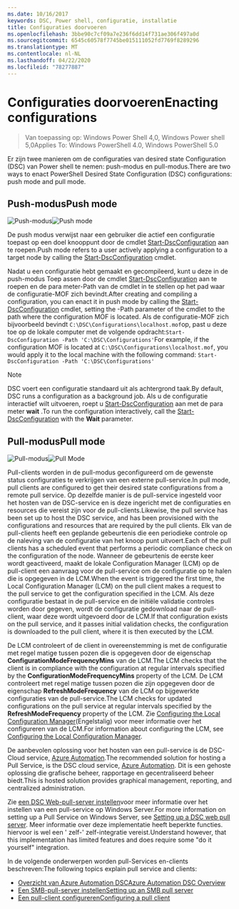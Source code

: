 ```yaml
---
ms.date: 10/16/2017
keywords: DSC, Power shell, configuratie, installatie
title: Configuraties doorvoeren
ms.openlocfilehash: 3bbe90c7cf09a7e236f6dd14f731ae306f497a0d
ms.sourcegitcommit: 6545c60578f7745be015111052fd7769f8289296
ms.translationtype: MT
ms.contentlocale: nl-NL
ms.lasthandoff: 04/22/2020
ms.locfileid: "78277887"
---
```

# <a name="enacting-configurations"></a><span data-ttu-id="3d216-103">Configuraties doorvoeren</span><span class="sxs-lookup"><span data-stu-id="3d216-103">Enacting configurations</span></span>

> <span data-ttu-id="3d216-104">Van toepassing op: Windows Power Shell 4,0, Windows Power shell 5,0</span><span class="sxs-lookup"><span data-stu-id="3d216-104">Applies To: Windows PowerShell 4.0, Windows PowerShell 5.0</span></span>

<span data-ttu-id="3d216-105">Er zijn twee manieren om de configuraties van desired state Configuration (DSC) van Power shell te nemen: push-modus en pull-modus.</span><span class="sxs-lookup"><span data-stu-id="3d216-105">There are two ways to enact PowerShell Desired State Configuration (DSC) configurations: push mode and pull mode.</span></span>

## <a name="push-mode"></a><span data-ttu-id="3d216-106">Push-modus</span><span class="sxs-lookup"><span data-stu-id="3d216-106">Push mode</span></span>

<span data-ttu-id="3d216-107">![Push-modus](media/enactingConfigurations/pushModel.png "De werking van de push modus")</span><span class="sxs-lookup"><span data-stu-id="3d216-107">![Push mode](media/enactingConfigurations/pushModel.png "How push mode works")</span></span>

<span data-ttu-id="3d216-108">De push modus verwijst naar een gebruiker die actief een configuratie toepast op een doel knooppunt door de cmdlet [Start-DscConfiguration](/powershell/module/psdesiredstateconfiguration/start-dscconfiguration) aan te roepen.</span><span class="sxs-lookup"><span data-stu-id="3d216-108">Push mode refers to a user actively applying a configuration to a target node by calling the [Start-DscConfiguration](/powershell/module/psdesiredstateconfiguration/start-dscconfiguration) cmdlet.</span></span>

<span data-ttu-id="3d216-109">Nadat u een configuratie hebt gemaakt en gecompileerd, kunt u deze in de push-modus Toep assen door de cmdlet [Start-DscConfiguration](/powershell/module/psdesiredstateconfiguration/start-dscconfiguration) aan te roepen en de para meter-Path van de cmdlet in te stellen op het pad waar de configuratie-MOF zich bevindt.</span><span class="sxs-lookup"><span data-stu-id="3d216-109">After creating and compiling a configuration, you can enact it in push mode by calling the [Start-DscConfiguration](/powershell/module/psdesiredstateconfiguration/start-dscconfiguration) cmdlet, setting the -Path parameter of the cmdlet to the path where the configuration MOF is located.</span></span> <span data-ttu-id="3d216-110">Als de configuratie-MOF zich bijvoorbeeld bevindt `C:\DSC\Configurations\localhost.mof`op, past u deze toe op de lokale computer met de volgende opdracht:`Start-DscConfiguration -Path 'C:\DSC\Configurations'`</span><span class="sxs-lookup"><span data-stu-id="3d216-110">For example, if the configuration MOF is located at `C:\DSC\Configurations\localhost.mof`, you would apply it to the local machine with the following command: `Start-DscConfiguration -Path 'C:\DSC\Configurations'`</span></span>

> [!NOTE]
> <span data-ttu-id="3d216-111">DSC voert een configuratie standaard uit als achtergrond taak.</span><span class="sxs-lookup"><span data-stu-id="3d216-111">By default, DSC runs a configuration as a background job.</span></span> <span data-ttu-id="3d216-112">Als u de configuratie interactief wilt uitvoeren, roept u [Start-DscConfiguration](/powershell/module/psdesiredstateconfiguration/start-dscconfiguration) aan met de para meter **wait** .</span><span class="sxs-lookup"><span data-stu-id="3d216-112">To run the configuration interactively, call the [Start-DscConfiguration](/powershell/module/psdesiredstateconfiguration/start-dscconfiguration) with the **Wait** parameter.</span></span>

## <a name="pull-mode"></a><span data-ttu-id="3d216-113">Pull-modus</span><span class="sxs-lookup"><span data-stu-id="3d216-113">Pull mode</span></span>

<span data-ttu-id="3d216-114">![Pull-modus](media/enactingConfigurations/pullModel.png "Hoe werkt de pull-modus?")</span><span class="sxs-lookup"><span data-stu-id="3d216-114">![Pull Mode](media/enactingConfigurations/pullModel.png "How pull mode works")</span></span>

<span data-ttu-id="3d216-115">Pull-clients worden in de pull-modus geconfigureerd om de gewenste status configuraties te verkrijgen van een externe pull-service.</span><span class="sxs-lookup"><span data-stu-id="3d216-115">In pull mode, pull clients are configured to get their desired state configurations from a remote pull service.</span></span> <span data-ttu-id="3d216-116">Op dezelfde manier is de pull-service ingesteld voor het hosten van de DSC-service en is deze ingericht met de configuraties en resources die vereist zijn voor de pull-clients.</span><span class="sxs-lookup"><span data-stu-id="3d216-116">Likewise, the pull service has been set up to host the DSC service, and has been provisioned with the configurations and resources that are required by the pull clients.</span></span> <span data-ttu-id="3d216-117">Elk van de pull-clients heeft een geplande gebeurtenis die een periodieke controle op de naleving van de configuratie van het knoop punt uitvoert.</span><span class="sxs-lookup"><span data-stu-id="3d216-117">Each of the pull clients has a scheduled event that performs a periodic compliance check on the configuration of the node.</span></span> <span data-ttu-id="3d216-118">Wanneer de gebeurtenis de eerste keer wordt geactiveerd, maakt de lokale Configuration Manager (LCM) op de pull-client een aanvraag voor de pull-service om de configuratie op te halen die is opgegeven in de LCM.</span><span class="sxs-lookup"><span data-stu-id="3d216-118">When the event is triggered the first time, the Local Configuration Manager (LCM) on the pull client makes a request to the pull service to get the configuration specified in the LCM.</span></span> <span data-ttu-id="3d216-119">Als deze configuratie bestaat in de pull-service en de initiële validatie controles worden door gegeven, wordt de configuratie gedownload naar de pull-client, waar deze wordt uitgevoerd door de LCM.</span><span class="sxs-lookup"><span data-stu-id="3d216-119">If that configuration exists on the pull service, and it passes initial validation checks, the configuration is downloaded to the pull client, where it is then executed by the LCM.</span></span>

<span data-ttu-id="3d216-120">De LCM controleert of de client in overeenstemming is met de configuratie met regel matige tussen pozen die is opgegeven door de eigenschap **ConfigurationModeFrequencyMins** van de LCM.</span><span class="sxs-lookup"><span data-stu-id="3d216-120">The LCM checks that the client is in compliance with the configuration at regular intervals specified by the **ConfigurationModeFrequencyMins** property of the LCM.</span></span> <span data-ttu-id="3d216-121">De LCM controleert met regel matige tussen pozen die zijn opgegeven door de eigenschap **RefreshModeFrequency** van de LCM op bijgewerkte configuraties van de pull-service.</span><span class="sxs-lookup"><span data-stu-id="3d216-121">The LCM checks for updated configurations on the pull service at regular intervals specified by the **RefreshModeFrequency** property of the LCM.</span></span> <span data-ttu-id="3d216-122">Zie [Configuring the Local Configuration Manager](../managing-nodes/metaConfig.md)(Engelstalig) voor meer informatie over het configureren van de LCM.</span><span class="sxs-lookup"><span data-stu-id="3d216-122">For information about configuring the LCM, see [Configuring the Local Configuration Manager](../managing-nodes/metaConfig.md).</span></span>

<span data-ttu-id="3d216-123">De aanbevolen oplossing voor het hosten van een pull-service is de DSC-Cloud service, [Azure Automation](https://azure.microsoft.com/services/automation/).</span><span class="sxs-lookup"><span data-stu-id="3d216-123">The recommended solution for hosting a Pull Service, is the DSC cloud service, [Azure Automation](https://azure.microsoft.com/services/automation/).</span></span> <span data-ttu-id="3d216-124">Dit is een gehoste oplossing die grafische beheer, rapportage en gecentraliseerd beheer biedt.</span><span class="sxs-lookup"><span data-stu-id="3d216-124">This is hosted solution provides graphical management, reporting, and centralized administration.</span></span>

<span data-ttu-id="3d216-125">Zie [een DSC Web-pull-server instellen](pullServer.md)voor meer informatie over het instellen van een pull-service op Windows Server.</span><span class="sxs-lookup"><span data-stu-id="3d216-125">For more information on setting up a Pull Service on Windows Server, see [Setting up a DSC web pull server](pullServer.md).</span></span> <span data-ttu-id="3d216-126">Meer informatie over deze implementatie heeft beperkte functies. hiervoor is wel een ' zelf-' zelf-integratie vereist.</span><span class="sxs-lookup"><span data-stu-id="3d216-126">Understand however, that this implementation has limited features and does require some "do it yourself" integration.</span></span>

<span data-ttu-id="3d216-127">In de volgende onderwerpen worden pull-Services en-clients beschreven:</span><span class="sxs-lookup"><span data-stu-id="3d216-127">The following topics explain pull service and clients:</span></span>

- [<span data-ttu-id="3d216-128">Overzicht van Azure Automation DSC</span><span class="sxs-lookup"><span data-stu-id="3d216-128">Azure Automation DSC Overview</span></span>](https://docs.microsoft.com/azure/automation/automation-dsc-overview)
- [<span data-ttu-id="3d216-129">Een SMB-pull-server instellen</span><span class="sxs-lookup"><span data-stu-id="3d216-129">Setting up an SMB pull server</span></span>](pullServerSMB.md)
- [<span data-ttu-id="3d216-130">Een pull-client configureren</span><span class="sxs-lookup"><span data-stu-id="3d216-130">Configuring a pull client</span></span>](pullClientConfigID.md)
